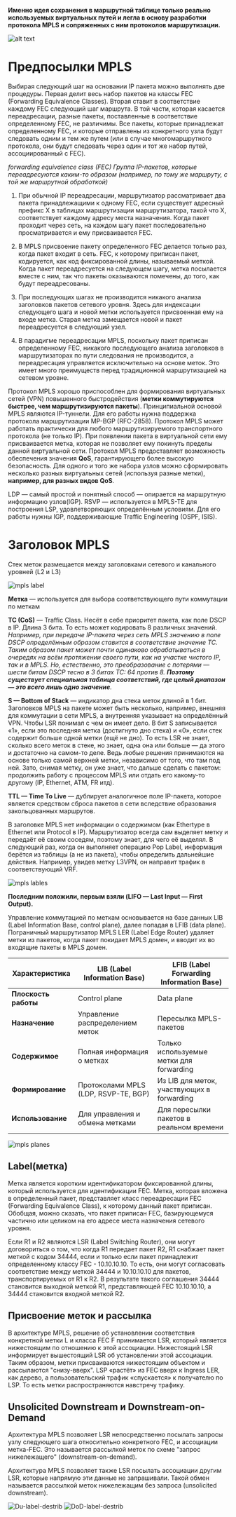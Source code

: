  
 
**Именно идея сохранения в маршрутной таблице только реально используемых виртуальных путей и легла в основу разработки протокола MPLS и сопряженных с ним протоколов маршрутизации.**

![alt text](mpls-structure.png)
# Предпосылки MPLS 

Выбирая следующий шаг на основании IP пакета можно выполнять две процедуры. Первая делит весь набор пакетов на классы FEC (Forwarding Equivalence Classes). Вторая ставит в соответствие каждому FEC следующий шаг маршрута. В той части, которая касается переадресации, разные пакеты, поставленные в соответствие определенному FEC, не различимы. Все пакеты, которые принадлежат определенному FEC, и которые отправлены из конкретного узла будут следовать одним и тем же путем (или в случае многомаршрутного протокола, они будут следовать через один и тот же набор путей, ассоциированный с FEC).

*forwarding equivalence class (FEC)	Группа IP-пакетов, которые переадресуются каким-то образом (например, по тому же маршруту, с той же маршрутной обработкой)*

1. При обычной IP переадресации, маршрутизатор рассматривает два пакета принадлежащими к одному FEC, если существует адресный префикс X в таблицах маршрутизации маршрутизатора, такой что Х, соответствует каждому адресу места назначения. Когда пакет проходит через сеть, на каждом шагу пакет последовательно просматривается и ему присваивается FEC.

2. В MPLS присвоение пакету определенного FEC делается только раз, когда пакет входит в сеть. FEC, к которому приписан пакет, кодируется, как код фиксированной длины, называемый меткой. Когда пакет переадресуется на следующем шагу, метка посылается вместе с ним, так что пакеты оказываются помечены, до того, как будут переадресованы.

3. При последующих шагах не производится никакого анализа заголовков пакетов сетевого уровня. Здесь для индексации следующего шага и новой метки используется присвоенная ему на входе метка. Старая метка замещается новой и пакет переадресуется в следующий узел.

4. В парадигме переадресации MPLS, поскольку пакет приписан определенному FEC, никакого последующего анализа заголовков в маршрутизаторах по пути следования не производится, а переадресация управляется исключительно на основе меток. Это имеет много преимуществ перед традиционной маршрутизацией на сетевом уровне.

Протокол MPLS хорошо приспособлен для формирования виртуальных сетей (VPN) повышенного быстродействия (**метки коммутируются быстрее, чем маршрутизируются пакеты**). Принципиальной основой MPLS являются IP-туннели. Для его работы нужна поддержка протокола маршрутизации MP-BGP (RFC-2858). Протокол MPLS может работать практически для любого маршрутизируемого транспортного протокола (не только IP). При появлении пакета в виртуальной сети ему присваивается метка, которая не позволяет ему покинуть пределы данной виртуальной сети. Протокол MPLS предоставляет возможность обеспечения значения **QoS**, гарантирующего более высокую безопасность.  Для одного и того же набора узлов можно сформировать несколько разных виртуальных сетей (используя разные метки), **например, для разных видов QoS**. 

LDP — самый простой и понятный способ — опирается на маршрутную информацию узлов(IGP).
RSVP — используется в MPLS-TE для построения LSP, удовлетворяющих определённым условиям. Для его работы нужны IGP, поддерживающие Traffic Engineering (OSPF, ISIS).

# Заголовок MPLS 
Cтек меток размещается между заголовками сетевого и канального уровней (L2 и L3)

![mpls label](mpls_label.jpg)

**Метка** — используется для выбора соответствующего пути коммутации по меткам


**TC (CoS)**  — Traffic Class. Несёт в себе приоритет пакета, как поле DSCP в IP.
Длина 3 бита. То есть может кодировать 8 различных значений.
*Например, при передаче IP-пакета через сеть MPLS значению в поле DSCP определённым образом ставится в соответствие значение TC. Таким образом пакет может почти одинаково обрабатываться в очередях на всём протяжении своего пути, как на участке чистого IP, так и в MPLS.*
*Но, естественно, это преобразование с потерями — шести битам DSCP тесно в 3 битах TC: 64 против 8. ***Поэтому существует специальная таблица соответствий, где целый диапазон — это всего лишь одно значение***.*


**S — Bottom of Stack** — индикатор дна стека меток длиной в 1 бит. Заголовков MPLS на пакете может быть несколько, например, внешняя для коммутации в сети MPLS, а внутренняя указывает на определённый VPN. Чтобы LSR понимал с чем он имеет дело. В бит S записывается «1», если это последняя метка (достигнуто дно стека) и «0», если стек содержит больше одной метки (ещё не дно). То есть LSR не знает, сколько всего меток в стеке, но знает, одна она или больше — да этого и достаточно на самом-то деле. Ведь любые решения принимаются на основе только самой верхней метки, независимо от того, что там под ней. Зато, снимая метку, он уже знает, что дальше сделать с пакетом: продолжить работу с процессом MPLS или отдать его какому-то другому (IP, Ethernet, ATM, FR итд).

**TTL — Time To Live** — дублирует аналогичное поле IP-пакета, которое является средством сброса пакетов в сети вследствие образования закольцованных маршрутов.

В заголовке MPLS нет информации о содержимом (как Ethertype в Ethernet или Protocol в IP). Маршрутизатор всегда сам выделяет метку и передаёт её своим соседям, поэтому знает, для чего её выделял. В следующий раз, когда он выполняет операцию Pop Label, информация берётся из таблицы (а не из пакета), чтобы определить дальнейшие действия. Например, увидев метку L3VPN, он направит трафик в соответствующий VRF.

![mpls lables](mpls_lables.png)

**Последним положили, первым взяли (LIFO — Last Input — First Output).**




Управление коммутацией по меткам основывается на базе данных LIB (Label Information Base, control plane), далее попадая в LFIB (data plane). Пограничный маршрутизатор MPLS LER (Label Edge Router) удаляет метки из пакетов, когда пакет покидает MPLS домен, и вводит их во входящие пакеты в MPLS домен.

| **Характеристика**   | **LIB (Label Information Base)**     | **LFIB (Label Forwarding Information Base)** |
| -------------------- | ------------------------------------ | -------------------------------------------- |
| **Плоскость работы** | Control plane                        | Data plane                                   |
| **Назначение**       | Управление распределением меток      | Пересылка MPLS-пакетов                       |
| **Содержимое**       | Полная информация о метках           | Только используемые метки для forwarding     |
| **Формирование**     | Протоколами MPLS (LDP, RSVP-TE, BGP) | Из LIB для меток, участвующих в forwarding   |
| **Использование**    | Для управления и обмена метками      | Для пересылки пакетов в реальном времени     |


![mpls planes](mpls_plane.png)




## Label(метка)
Метка является коротким идентификатором фиксированной длины, который используется для идентификации FEC. Метка, которая вложена в определенный пакет, представляет класс переадресации FEC (Forwarding Equivalence Class), к которому данный пакет приписан. Обобщая, можно сказать, что пакет приписан FEC, базирующемуся частично или целиком на его адресе места назначения сетевого уровня. 


Если R1 и R2 являются LSR (Label Switching Router), они могут договориться о том, что когда R1 передает пакет R2, R1 снабжает пакет меткой с кодом 34444, если и только если пакет принадлежит определенному классу FEC - 10.10.10.10. То есть, они могут согласовать соответствие между меткой 34444 и 10.10.10.10 для пакетов, транспортируемых от R1 к R2. В результате такого соглашения 34444 становится выходной меткой R1, представляющей FEC 10.10.10.10, а 34444 становится входной меткой R2.


## Присвоение меток и рассылка

В архитектуре MPLS, решение об установлении соответствия конкретной метки L и класса FEC F принимается LSR, который является нижестоящим по отношению к этой ассоциации. Нижестоящий LSR информирует вышестоящий LSR об установлении этой ассоциации. Таким образом, метки присваиваются нижестоящим объектом и рассылаются "снизу-вверх".
LSP «растёт» из FEC вверх к Ingress LER, как дерево, а пользовательский трафик «спускается» к получателю по LSP. То есть метки распространяются навстречу трафику.

## Unsolicited Downstream и Downstream-on-Demand
Архитектура MPLS позволяет LSR непосредственно посылать запросы узлу следующего шага относительно конкретного FEC, и ассоциации метка-FEC. Это называется рассылкой меток по схеме "запрос нижележащего" (downstream-on-demand).

Архитектура MPLS позволяет также LSR посылать ассоциации другим LSR, которые напрямую эти данные не запрашивали. Такой обмен называется рассылкой меток нижележащим без запроса (unsolicited downstream).

![Du-label-destrib](DU-label.png)
![DoD-label-destrib](DoD-label.png)